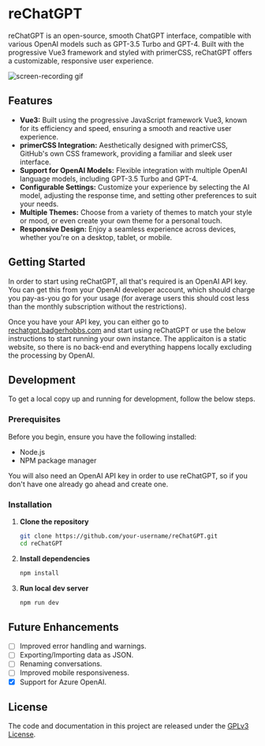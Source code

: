 # reChatGPT

reChatGPT is an open-source, smooth ChatGPT interface, compatible with various OpenAI models such as GPT-3.5 Turbo and GPT-4. Built with the progressive Vue3 framework and styled with primerCSS, reChatGPT offers a customizable, responsive user experience.

![screen-recording gif](https://github.com/BadgerHobbs/reChatGPT-Vue/assets/23462440/a4799f5d-78de-4f13-b0c0-2c98d8ff3869)

## Features

- **Vue3:** Built using the progressive JavaScript framework Vue3, known for its efficiency and speed, ensuring a smooth and reactive user experience.
- **primerCSS Integration:** Aesthetically designed with primerCSS, GitHub's own CSS framework, providing a familiar and sleek user interface.
- **Support for OpenAI Models:** Flexible integration with multiple OpenAI language models, including GPT-3.5 Turbo and GPT-4.
- **Configurable Settings:** Customize your experience by selecting the AI model, adjusting the response time, and setting other preferences to suit your needs.
- **Multiple Themes:** Choose from a variety of themes to match your style or mood, or even create your own theme for a personal touch.
- **Responsive Design:** Enjoy a seamless experience across devices, whether you're on a desktop, tablet, or mobile.

## Getting Started

In order to start using reChatGPT, all that's required is an OpenAI API key. You can get this from your OpenAI developer account, which should charge you pay-as-you go for your usage (for average users this should cost less than the monthly subscription without the restrictions).

Once you have your API key, you can either go to [rechatgpt.badgerhobbs.com](https://rechatgpt.badgerhobbs.com) and start using reChatGPT or use the below instructions to start running your own instance. The applicaiton is a static website, so there is no back-end and everything happens locally excluding the processing by OpenAI.

## Development

To get a local copy up and running for development, follow the below steps.

### Prerequisites

Before you begin, ensure you have the following installed:
- Node.js
- NPM package manager

You will also need an OpenAI API key in order to use reChatGPT, so if you don't have one already go ahead and create one.

### Installation

1. **Clone the repository**

    ```bash
    git clone https://github.com/your-username/reChatGPT.git
    cd reChatGPT
    ```

2. **Install dependencies**

    ```bash
    npm install
    ```

3. **Run local dev server**

    ```bash
    npm run dev
    ```

## Future Enhancements

- [ ] Improved error handling and warnings.
- [ ] Exporting/Importing data as JSON.
- [ ] Renaming conversations.
- [ ] Improved mobile responsiveness.
- [x] Support for Azure OpenAI.

## License

The code and documentation in this project are released under the [GPLv3 License](LICENSE).
